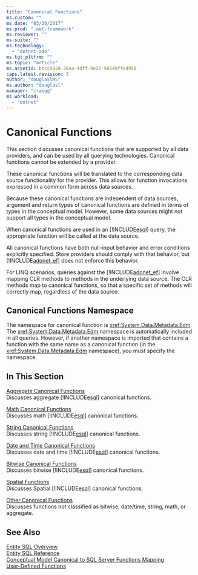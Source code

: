 ```yaml
---
title: "Canonical Functions"
ms.custom: ""
ms.date: "03/30/2017"
ms.prod: ".net-framework"
ms.reviewer: ""
ms.suite: ""
ms.technology: 
  - "dotnet-ado"
ms.tgt_pltfrm: ""
ms.topic: "article"
ms.assetid: bbcc9928-36ea-4dff-9e31-96549ffed958
caps.latest.revision: 3
author: "douglaslMS"
ms.author: "douglasl"
manager: "craigg"
ms.workload: 
  - "dotnet"
---
```

# Canonical Functions
This section discusses canonical functions that are supported by all data providers, and can be used by all querying technologies. Canonical functions cannot be extended by a provider.  
  
 These canonical functions will be translated to the corresponding data source functionality for the provider. This allows for function invocations expressed in a common form across data sources.  
  
 Because these canonical functions are independent of data sources, argument and return types of canonical functions are defined in terms of types in the conceptual model. However, some data sources might not support all types in the conceptual model.  
  
 When canonical functions are used in an [!INCLUDE[esql](../../../../../../includes/esql-md.md)] query, the appropriate function will be called at the data source.  
  
 All canonical functions have both null-input behavior and error conditions explicitly specified. Store providers should comply with that behavior, but [!INCLUDE[adonet_ef](../../../../../../includes/adonet-ef-md.md)] does not enforce this behavior.  
  
 For LINQ scenarios, queries against the [!INCLUDE[adonet_ef](../../../../../../includes/adonet-ef-md.md)] involve mapping CLR methods to methods in the underlying data source. The CLR methods map to canonical functions, so that a specific set of methods will correctly map, regardless of the data source.  
  
## Canonical Functions Namespace  
 The namespace for canonical function is <xref:System.Data.Metadata.Edm>. The <xref:System.Data.Metadata.Edm> namespace is automatically included in all queries. However, if another namespace is imported that contains a function with the same name as a canonical function (in the <xref:System.Data.Metadata.Edm> namespace), you must specify the namespace.  
  
## In This Section  
 [Aggregate Canonical Functions](../../../../../../docs/framework/data/adonet/ef/language-reference/aggregate-canonical-functions.md)  
 Discusses aggregate [!INCLUDE[esql](../../../../../../includes/esql-md.md)] canonical functions.  
  
 [Math Canonical Functions](../../../../../../docs/framework/data/adonet/ef/language-reference/math-canonical-functions.md)  
 Discusses math [!INCLUDE[esql](../../../../../../includes/esql-md.md)] canonical functions.  
  
 [String Canonical Functions](../../../../../../docs/framework/data/adonet/ef/language-reference/string-canonical-functions.md)  
 Discusses string [!INCLUDE[esql](../../../../../../includes/esql-md.md)] canonical functions.  
  
 [Date and Time Canonical Functions](../../../../../../docs/framework/data/adonet/ef/language-reference/date-and-time-canonical-functions.md)  
 Discusses date and time [!INCLUDE[esql](../../../../../../includes/esql-md.md)] canonical functions.  
  
 [Bitwise Canonical Functions](../../../../../../docs/framework/data/adonet/ef/language-reference/bitwise-canonical-functions.md)  
 Discusses bitwise [!INCLUDE[esql](../../../../../../includes/esql-md.md)] canonical functions.  
  
 [Spatial Functions](../../../../../../docs/framework/data/adonet/ef/language-reference/spatial-functions.md)  
 Discusses Spatial [!INCLUDE[esql](../../../../../../includes/esql-md.md)] canonical functions.  
  
 [Other Canonical Functions](../../../../../../docs/framework/data/adonet/ef/language-reference/other-canonical-functions.md)  
 Discusses functions not classified as bitwise, date/time, string, math, or aggregate.  
  
## See Also  
 [Entity SQL Overview](../../../../../../docs/framework/data/adonet/ef/language-reference/entity-sql-overview.md)  
 [Entity SQL Reference](../../../../../../docs/framework/data/adonet/ef/language-reference/entity-sql-reference.md)  
 [Conceptual Model Canonical to SQL Server Functions Mapping](../../../../../../docs/framework/data/adonet/ef/conceptual-model-canonical-to-sql-server-functions-mapping.md)  
 [User-Defined Functions](../../../../../../docs/framework/data/adonet/ef/language-reference/user-defined-functions-entity-sql.md)
